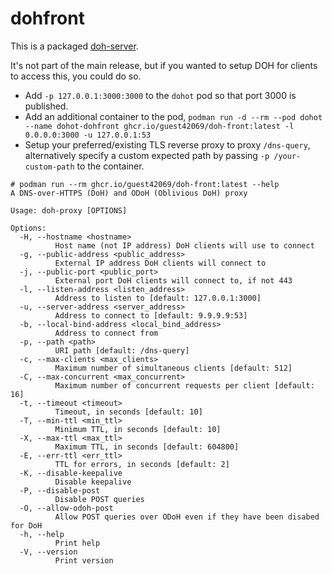 # dohfront
This is a packaged [doh-server](https://github.com/DNSCrypt/doh-server).

It's not part of the main release, but if you wanted to setup DOH for clients to access this, you could do so.

- Add `-p 127.0.0.1:3000:3000` to the `dohot` pod so that port 3000 is published.
- Add an additional container to the pod, `podman run -d --rm --pod dohot --name dohot-dohfront ghcr.io/guest42069/doh-front:latest -l 0.0.0.0:3000 -u 127.0.0.1:53`
- Setup your preferred/existing TLS reverse proxy to proxy `/dns-query`, alternatively specify a custom expected path by passing `-p /your-custom-path` to the container.

```
# podman run --rm ghcr.io/guest42069/doh-front:latest --help
A DNS-over-HTTPS (DoH) and ODoH (Oblivious DoH) proxy

Usage: doh-proxy [OPTIONS]

Options:
  -H, --hostname <hostname>
          Host name (not IP address) DoH clients will use to connect
  -g, --public-address <public_address>
          External IP address DoH clients will connect to
  -j, --public-port <public_port>
          External port DoH clients will connect to, if not 443
  -l, --listen-address <listen_address>
          Address to listen to [default: 127.0.0.1:3000]
  -u, --server-address <server_address>
          Address to connect to [default: 9.9.9.9:53]
  -b, --local-bind-address <local_bind_address>
          Address to connect from
  -p, --path <path>
          URI path [default: /dns-query]
  -c, --max-clients <max_clients>
          Maximum number of simultaneous clients [default: 512]
  -C, --max-concurrent <max_concurrent>
          Maximum number of concurrent requests per client [default: 16]
  -t, --timeout <timeout>
          Timeout, in seconds [default: 10]
  -T, --min-ttl <min_ttl>
          Minimum TTL, in seconds [default: 10]
  -X, --max-ttl <max_ttl>
          Maximum TTL, in seconds [default: 604800]
  -E, --err-ttl <err_ttl>
          TTL for errors, in seconds [default: 2]
  -K, --disable-keepalive
          Disable keepalive
  -P, --disable-post
          Disable POST queries
  -O, --allow-odoh-post
          Allow POST queries over ODoH even if they have been disabed for DoH
  -h, --help
          Print help
  -V, --version
          Print version
```
